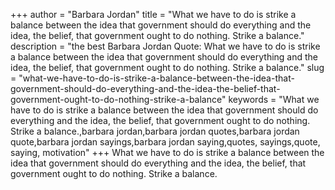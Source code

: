 +++
author = "Barbara Jordan"
title = "What we have to do is strike a balance between the idea that government should do everything and the idea, the belief, that government ought to do nothing. Strike a balance."
description = "the best Barbara Jordan Quote: What we have to do is strike a balance between the idea that government should do everything and the idea, the belief, that government ought to do nothing. Strike a balance."
slug = "what-we-have-to-do-is-strike-a-balance-between-the-idea-that-government-should-do-everything-and-the-idea-the-belief-that-government-ought-to-do-nothing-strike-a-balance"
keywords = "What we have to do is strike a balance between the idea that government should do everything and the idea, the belief, that government ought to do nothing. Strike a balance.,barbara jordan,barbara jordan quotes,barbara jordan quote,barbara jordan sayings,barbara jordan saying,quotes, sayings,quote, saying, motivation"
+++
What we have to do is strike a balance between the idea that government should do everything and the idea, the belief, that government ought to do nothing. Strike a balance.
